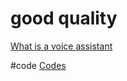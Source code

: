# good quality
[What is a voice assistant](output/themes/What%20is%20a%20voice%20assistant.md)

#code [Codes](output/codes/Codes.md)